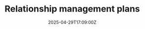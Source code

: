---
title: Relationship management plans
linkTitle: Relationship management plans
date: '2025-04-29T17:09:00Z'
weight: 1
description: Establish and maintain collaborative business relationships following
  ISO 44001, focusing on strong partnerships, clear communication, resource management,
  and regular performance evaluation with defined success metrics and risk management
  strategies.
draft: false
ref: relationship-management-plans
---